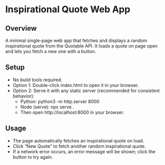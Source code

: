 # Inspirational Quote Web App

## Overview
A minimal single-page web app that fetches and displays a random inspirational quote from the Quotable API. It loads a quote on page open and lets you fetch a new one with a button.

## Setup
- No build tools required.
- Option 1: Double-click index.html to open it in your browser.
- Option 2: Serve it with any static server (recommended for consistent behavior):
  - Python: python3 -m http.server 8000
  - Node (serve): npx serve .
  - Then open http://localhost:8000 in your browser.

## Usage
- The page automatically fetches an inspirational quote on load.
- Click “New Quote” to fetch another random inspirational quote.
- If a network error occurs, an error message will be shown; click the button to try again.